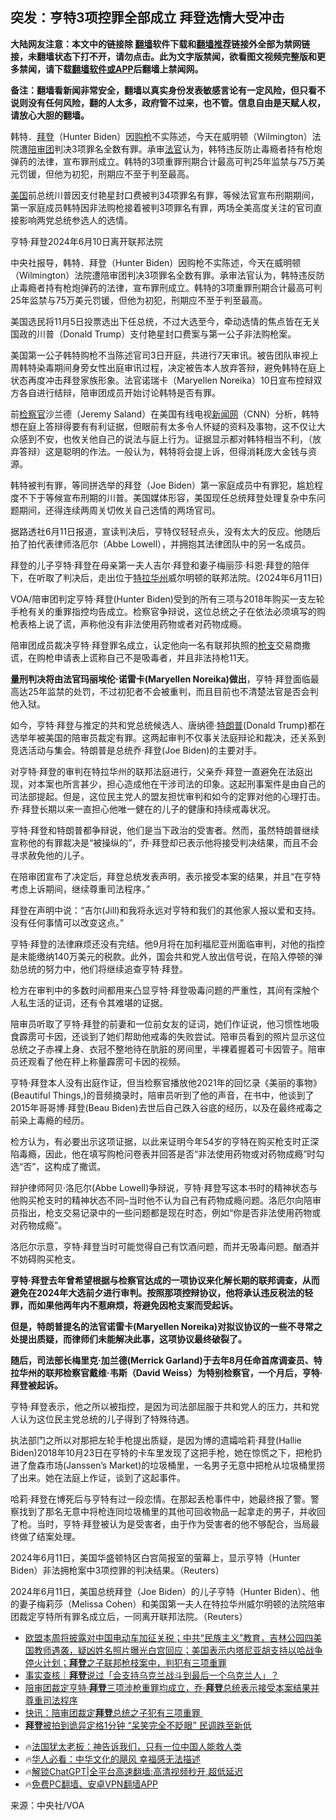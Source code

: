  <!-- 面包屑导航 --> <h2>突发：亨特3项控罪全部成立 拜登选情大受冲击</h2> <p class="notice"><b>大陆网友注意：本文中的链接除 <a href="https://github.com/bannedbook/fanqiang" >翻墙</a>软件下载和<a href="https://github.com/killgcd/justmysocks/blob/master/README.md">翻墙推荐</a>链接外全部为禁网链接，未翻墙状态下打不开，请勿点击。此为文字版禁闻，欲看图文视频完整版和更多禁闻，请下载<a href="https://github.com/bannedbook/fanqiang">翻墙软件或APP</a>后翻墙上禁闻网。</p><p>备注：翻墙看新闻非常安全，翻墙以真实身份发表敏感言论有一定风险，但只看不说则没有任何风险，翻的人太多，政府管不过来，也不管。信息自由是天赋人权，请放心大胆的翻墙。</b></p>  <div class="entry"> <p id="summary">韩特．<a href="https://www.bannedbook.org/bnews/tag/%e6%8b%9c%e7%99%bb/" class="st_tag internal_tag" rel="tag" title="标签 拜登 下的日志">拜登</a>（Hunter Biden）因<a href="https://www.bannedbook.org/bnews/tag/%E8%B4%AD%E6%9E%AA/" class="st_tag internal_tag" rel="tag" title="标签 购枪 下的日志">购枪</a>不实陈述，今天在威明顿（Wilmington）法院遭<a href="https://www.bannedbook.org/bnews/tag/%E9%99%AA%E5%AE%A1%E5%9B%A2/" class="st_tag internal_tag" rel="tag" title="标签 陪审团 下的日志">陪审团</a>判决3项罪名全数有罪。承审<a href="https://www.bannedbook.org/bnews/tag/%E6%B3%95%E5%AE%98/" class="st_tag internal_tag" rel="tag" title="标签 法官 下的日志">法官</a>认为，韩特违反防止毒瘾者持有枪炮弹药的法律，宣布罪刑成立。韩特的3项重罪刑期合计最高可判25年监禁与75万美元罚锾，但他为初犯，刑期应不至于判至最高。</p> <p><a href="https://www.bannedbook.org/bnews/tag/%e7%be%8e%e5%9b%bd/" class="st_tag internal_tag" rel="tag" title="标签 美国 下的日志">美国</a>前总统川普因支付艳星封口费被判34项罪名有罪，等候法官宣布刑期期间，第一家庭成员韩特因非法购枪接着被判3项罪名有罪，两场全美高度关注的官司直接影响两党总统参选人的选情。</p> <p>亨特·拜登2024年6月10日离开联邦法院</p> <p>中央社报导，韩特．拜登（Hunter Biden）因购枪不实陈述，今天在威明顿（Wilmington）法院遭陪审团判决3项罪名全数有罪。承审法官认为，韩特违反防止毒瘾者持有枪炮弹药的法律，宣布罪刑成立。韩特的3项重罪刑期合计最高可判25年监禁与75万美元罚锾，但他为初犯，刑期应不至于判至最高。</p> <p>美国选民将11月5日投票选出下任总统，不过大选至今，牵动选情的焦点皆在无关国政的川普（Donald Trump）支付艳星封口费案与第一公子非法购枪案。</p> <p>美国第一公子韩特购枪不当陈述官司3日开庭，共进行7天审讯。被告团队审视上周韩特染毒期间身旁女性出庭审讯过程，决定被告本人放弃答辩，避免韩特在庭上状态再度冲击拜登家族形象。法官诺瑞卡（Maryellen Noreika）10日宣布控辩双方各自进行结辩，陪审团成员开始讨论韩特是否有罪。</p> <p>前<a href="https://www.bannedbook.org/bnews/tag/%e6%a3%80%e5%af%9f%e5%ae%98/" class="st_tag internal_tag" rel="tag" title="标签 检察官 下的日志">检察官</a>沙兰德（Jeremy Saland）在美国有线电视<span class='wp_keywordlink_affiliate'><a href="https://www.bannedbook.org/" title="新闻网" target="_blank">新闻网</a></span>（CNN）分析，韩特想在庭上答辩得要有有利证据，但眼前有太多令人怀疑的资料及事物，这不仅让大众感到不安，也攸关他自己的说法与庭上行为。证据显示都对韩特相当不利，（放弃答辩）这是聪明的作法。一般认为，韩特将会提上诉，但得消耗庞大金钱与资源。</p> <p>韩特被判有罪，等同拼选举的拜登（Joe Biden）第一家庭成员中有罪犯，尴尬程度不下于等候宣布刑期的川普。美国媒体形容，美国现任总统拜登处理复杂中东问题期间，还得连续两周关切攸关自己选情的两场官司。</p>  <p>据路透社6月11日报道，宣读判决后，亨特仅轻轻点头，没有太大的反应。他随后拍了拍代表律师洛厄尔（Abbe Lowell），并拥抱其法律团队中的另一名成员。</p> <p>拜登的儿子亨特·拜登在母亲第一夫人吉尔·拜登和妻子梅丽莎·科恩·拜登的陪伴下，在听取了判决后，走出位于<a href="https://www.bannedbook.org/bnews/tag/%e7%89%b9%e6%8b%89%e5%8d%8e%e5%b7%9e/" class="st_tag internal_tag" rel="tag" title="标签 特拉华州 下的日志">特拉华州</a>威尔明顿的联邦法院。(2024年6月11日)</p> <p>VOA/陪审团判定亨特·拜登(Hunter Biden)受到的所有三项与2018年购买一支左轮手枪有关的重罪指控均告成立。检察官争辩说，这位总统之子在依法必须填写的购枪表格上说了谎，声称他没有非法使用药物或者对药物成瘾。</p> <p>陪审团成员裁决亨特·拜登罪名成立，认定他向一名有联邦执照的<a href="https://www.bannedbook.org/bnews/tag/%E6%9E%AA%E6%94%AF/" class="st_tag internal_tag" rel="tag" title="标签 枪支 下的日志">枪支</a>交易商撒谎，在购枪申请表上谎称自己不是吸毒者，并且非法持枪11天。</p> <p><strong>量刑判决将由法官玛丽埃伦·诺雷卡(Maryellen Noreika)做出</strong>，亨特·拜登面临最高达25年监禁的处罚，不过初犯者不会被重判，而且目前也不清楚法官是否会判他入狱。</p> <p>如今，亨特·拜登与推定的共和党总统候选人、唐纳德·<a href="https://www.bannedbook.org/bnews/tag/%e7%89%b9%e6%9c%97%e6%99%ae/" class="st_tag internal_tag" rel="tag" title="标签 特朗普 下的日志">特朗普</a>(Donald Trump)都在选举年被美国的陪审员裁定有罪。这两起审判不仅事关法庭辩论和裁决，还关系到竞选活动与集会。特朗普是总统乔·拜登(Joe Biden)的主要对手。</p> <p>对亨特·拜登的审判在特拉华州的联邦法庭进行，父亲乔·拜登一直避免在法庭出现，对本案也所言甚少，担心造成他在干涉司法的印象。这起刑事案件是由自己的司法部提起。但是，这位民主党人的盟友担忧审判和如今的定罪对他的心理打击。乔·拜登长期以来一直担心他唯一健在的儿子的健康和持续戒毒状况。</p> <p>亨特·拜登和特朗普都争辩说，他们是当下政治的受害者。然而，虽然特朗普继续宣称他的有罪裁决是“被操纵的”，乔·拜登却已表示他将接受判决结果，而且不会寻求赦免他的儿子。</p>  <p>在陪审团宣布了决定后，拜登总统发表声明，表示接受本案的结果，并且“在亨特考虑上诉期间，继续尊重司法程序。”</p> <p>拜登在声明中说：“吉尔(Jill)和我将永远对亨特和我们的其他家人报以爱和支持。没有任何事情可以改变这点。”</p> <p>亨特·拜登的法律麻烦还没有完结。他9月将在加利福尼亚州面临审判，对他的指控是未能缴纳140万美元的税款。此外，国会共和党人放出信号说，在陷入停顿的弹劾总统的努力中，他们将继续追查亨特·拜登。</p> <p>检方在审判中的多数时间都用来凸显亨特·拜登吸毒问题的严重性，其间有深触个人私生活的证词，还有令其难堪的证据。</p> <p>陪审员听取了亨特·拜登的前妻和一位前女友的证词，她们作证说，他习惯性地吸食霹雳可卡因，还谈到了她们帮助他戒毒的失败尝试。陪审员看到的照片显示这位总统之子赤裸上身、衣冠不整地待在肮脏的房间里，半裸着握着可卡因管子。陪审员还观看了他在秤上称量霹雳可卡因的视频。</p> <p>亨特·拜登本人没有出庭作证，但当检察官播放他2021年的回忆录《美丽的事物》(Beautiful Things,)的音频摘录时，陪审员听到了他的声音，在书中，他谈到了2015年哥哥博·拜登(Beau Biden)去世后自己跌入谷底的经历，以及在最终戒毒之前染上毒瘾的经历。</p> <p>检方认为，有必要出示这项证据，以此来证明今年54岁的亨特在购买枪支时正深陷毒瘾，因此，他在填写购枪问卷表并回答是否“非法使用药物或对药物成瘾”时勾选“否”，这构成了撒谎。</p> <p>辩护律师阿贝·洛厄尔(Abbe Lowell)争辩说，亨特·拜登写这本书时的精神状态与他购买枪支时的精神状态不同&#8211;当时他不认为自己有药物成瘾问题。洛厄尔向陪审员指出，枪支交易记录中的一些问题都是现在时态，例如“你是否非法使用药物或对药物成瘾”。</p>  <p>洛厄尔示意，亨特·拜登当时可能觉得自己有饮酒问题，而并无吸毒问题。酗酒并不妨碍购买枪支。</p> <p><strong>亨特·拜登去年曾希望根据与检察官达成的一项协议来化解长期的联邦调查，从而避免在2024年大选前夕进行审判。按照那项控辩协议，他将承认违反税法的轻罪，而如果他两年内不惹麻烦，将避免因枪支案而受起诉。</strong></p> <p><strong>但是，特朗普提名的法官诺雷卡(Maryellen Noreika)对拟议协议的一些不寻常之处提出质疑，而律师们未能解决此事，这项协议最终破裂了。</strong></p> <p><strong>随后，司法部长梅里克·加兰德(Merrick Garland)于去年8月任命首席调查员、特拉华州的联邦检察官戴维·韦斯（David Weiss）为特别检察官，一个月后，亨特·拜登被起诉。</strong></p> <p>亨特·拜登表示，他之所以被指控，是因为司法部屈服于共和党人的压力，共和党人认为这位民主党总统的儿子得到了特殊待遇。</p> <p>执法部门之所以对那把左轮手枪提出质疑，是因为博的遗孀哈莉·拜登(Hallie Biden)2018年10月23日在亨特的卡车里发现了这把手枪，她在惊慌之下，把枪扔进了詹森市场(Janssen&#8217;s Market)的垃圾桶里，一名男子无意中把枪从垃圾桶里捞了出来。她在法庭上作证，谈到了这起事件。</p> <p>哈莉·拜登在博死后与亨特有过一段恋情。在那起丢枪事件中，她最终报了警。警察找到了那名无意中将枪连同垃圾桶里的其他可回收物品一起拿走的男子，并收回了枪。当时，亨特·拜登被认为是受害者，由于作为受害者的他不够配合，当局最终做了结案处理。</p> <p>2024年6月11日，美国华盛顿特区白宫简报室的萤幕上，显示亨特（Hunter Biden）非法拥枪案中3项控罪的判决结果。（Reuters）</p>  <p>2024年6月11日，美国总统拜登（Joe Biden）的儿子亨特（Hunter Biden）、他的妻子梅莉莎（Melissa Cohen）和美国第一夫人在特拉华州威尔明顿的法院陪审团裁定亨特所有罪名成立后，一同离开联邦法院。（Reuters）</p> <!--<div id="taboola-mid-1"></div>--><ul class='op-related-articles' title='相关阅读'> <li><a href='https://www.bannedbook.org/bnews/sohnews/20240612/2048810.html' target='_blank'>欧盟本周将披露对中国电动车加征关税；中共“民族主义”教育，吉林公园四美国教师遇袭，疑凶姓名照片曝光白宫回应；美国表示内塔尼亚胡支持以哈战争停火计划；<b>拜登</b>之子联邦枪枝案中，判犯有三项重罪</a></li> <li><a href='https://www.bannedbook.org/bnews/headline/20240612/2048805.html' target='_blank'>事实查核｜<b>拜登</b>说过「会支持乌克兰战斗到最后一个乌克兰人」？</a></li> <li><a href='https://www.bannedbook.org/bnews/worldnews/20240612/2048794.html' target='_blank'>陪审团裁定亨特·<b>拜登</b>三项涉枪重罪均成立，乔·<b>拜登</b>总统表示接受本案结果并尊重司法程序</a></li> <li><a href='https://www.bannedbook.org/bnews/worldnews/20240612/2048737.html' target='_blank'>快讯：陪审团裁定<b>拜登</b>总统之子犯有三项重罪 </a></li> <li><a href='https://www.bannedbook.org/bnews/cnnews/20240612/2048717.html' target='_blank'><b>拜登</b>被拍到诡异定格1分钟 “呆笑完全不眨眼” 民调跌至新低</a></li> </ul> <ul class="texttj"> <li>🔥<a href="https://www.bannedbook.org/bnews/ssgc/20230219/1850782.html" target="_blank">法国犹太老板：神告诉我们，只有一位中国人能救人类</a></li> <li>🔥<a href="https://www.bannedbook.org/bnews/comments/20220220/1694796.html" target="_blank">华人必看：中华文化的飓风 幸福感无法描述</a></li> <li>🔥<a href="https://github.com/bannedbook/fanqiang/wiki/V2ray%E6%9C%BA%E5%9C%BA" target="_blank">解锁ChatGPT|全平台高速翻墙:高清视频秒开,超低延迟</a></li> <li>🔥<a href="https://github.com/bannedbook/fanqiang/wiki/%E7%A6%81%E9%97%BB%E7%BD%91%E5%AE%89%E5%8D%93%E7%BF%BB%E5%A2%99%E6%96%B0%E9%97%BBAPP" target="_blank">免费PC翻墙、安卓VPN翻墙APP</a></li> </ul><p class="src-info">来源：中央社/VOA </p><a name='sharetosocial'></a> <div style="margin-bottom:5px;padding-bottom:5px;clear:both"> <div id="archive-pix-1" class="banner-ads"> <!-- AuctionX Display platform tag START --> <div id="27602x728x90x621x_ADSLOT1" clicktrack="%%CLICK_URL_ESC%%"></div>  <!-- AuctionX Display platform tag END --> </div> <div id="archive-pix-2" class="banner-ads"> <!-- AuctionX Display platform tag START --> <div id="27556x300x250x621x_ADSLOT1" clicktrack="%%CLICK_URL_ESC%%" style="margin:0 auto;text-align:center"></div>  <!-- AuctionX Display platform tag END --> </div> </div>  <div id="archive-pix-1" class="banner-ads"> <!-- AuctionX Display platform tag START --> <div id="27603x728x90x621x_ADSLOT1" clicktrack="%%CLICK_URL_ESC%%"></div>  <!-- AuctionX Display platform tag END --> </div> </div><!--END ENTRY--> 